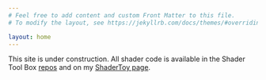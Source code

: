 ```yaml
---
# Feel free to add content and custom Front Matter to this file.
# To modify the layout, see https://jekyllrb.com/docs/themes/#overriding-theme-defaults

layout: home
---
```


This site is under construction. All shader code is available in the Shader Tool Box [repos](https://github.com/EFV0804/shader_tool_box) and on my [ShaderToy page](https://www.shadertoy.com/profile/?show=shaders).